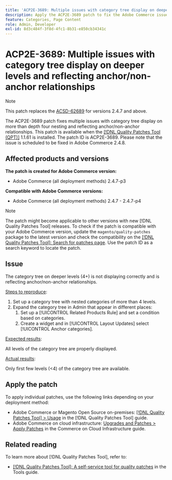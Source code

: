 ```yaml
---
title: 'ACP2E-3689: Multiple issues with category tree display on deeper levels and reflecting anchor/non-anchor relationships'
description: Apply the ACP2E-3689 patch to fix the Adobe Commerce issue with category tree display on more than depth four nesting and reflecting anchor/non-anchor relationships.
feature: Categories, Page Content
role: Admin, Developer
exl-id: 8d3c484f-3f8d-4fc1-8b31-e850cb34341c
---
```

# ACP2E-3689: Multiple issues with category tree display on deeper levels and reflecting anchor/non-anchor relationships

>[!NOTE]
>
>This patch replaces the [ACSD-62689](/help/tools/quality-patches-tool/patches-available-in-qpt/v1-1-57/acsd-62689-customer-add-categories-issue-related-product-rules-and-widgets.md) for versions 2.4.7 and above.

The ACP2E-3689 patch fixes multiple issues with category tree display on more than depth four nesting and reflecting anchor/non-anchor relationships. This patch is available when the [[!DNL Quality Patches Tool (QPT)]](/help/tools/quality-patches-tool/quality-patches-tool-to-self-serve-quality-patches.md) 1.1.61 is installed. The patch ID is ACP2E-3689. Please note that the issue is scheduled to be fixed in Adobe Commerce 2.4.8.

## Affected products and versions

**The patch is created for Adobe Commerce version:**

* Adobe Commerce (all deployment methods) 2.4.7-p3

**Compatible with Adobe Commerce versions:**

* Adobe Commerce (all deployment methods) 2.4.7 - 2.4.7-p4

>[!NOTE]
>
>The patch might become applicable to other versions with new [!DNL Quality Patches Tool] releases. To check if the patch is compatible with your Adobe Commerce version, update the `magento/quality-patches` package to the latest version and check the compatibility on the [[!DNL Quality Patches Tool]: Search for patches page](https://experienceleague.adobe.com/tools/commerce-quality-patches/index.html). Use the patch ID as a search keyword to locate the patch.

## Issue

The category tree on deeper levels (4+) is not displaying correctly and is reflecting anchor/non-anchor relationships.

<u>Steps to reproduce</u>:

1. Set up a category tree with nested categories of more than 4 levels.
1. Expand the category tree in Admin that appear in different places:
    1. Set up a [!UICONTROL Related Products Rule] and set a condition based on categories.
    1. Create a widget and in [!UICONTROL Layout Updates] select [!UICONTROL Anchor categories].

<u>Expected results</u>:

All levels of the category tree are properly displayed.

<u>Actual results</u>:

Only first few levels (<4) of the category tree are available.

## Apply the patch

To apply individual patches, use the following links depending on your deployment method:

* Adobe Commerce or Magento Open Source on-premises: [[!DNL Quality Patches Tool] > Usage](/help/tools/quality-patches-tool/usage.md) in the [!DNL Quality Patches Tool] guide.
* Adobe Commerce on cloud infrastructure: [Upgrades and Patches > Apply Patches](https://experienceleague.adobe.com/docs/commerce-cloud-service/user-guide/develop/upgrade/apply-patches.html) in the Commerce on Cloud Infrastructure guide.

## Related reading

To learn more about [!DNL Quality Patches Tool], refer to:

* [[!DNL Quality Patches Tool]: A self-service tool for quality patches](/help/tools/quality-patches-tool/quality-patches-tool-to-self-serve-quality-patches.md) in the Tools guide.
